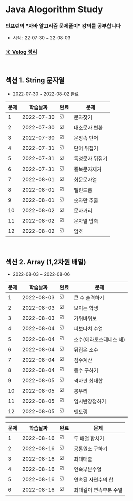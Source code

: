
# Java Alogorithm Study
### 인프런의 "자바 알고리즘 문제풀이" 강의를 공부합니다
- 시작 : 22-07-30 ~ 22-08-03

### [☀️ Velog 정리](https://velog.io/@jupiter-j/series/Algorithm)

<br>

## 섹션 1. String 문자열

- 2022-07-30 ~ 2022-08-02 완료

| 문제 |학습날짜 | 완료 |문제 |
| ------ | -- | -- |----------- |
| 1 | 2022-07-30 |☑️| 문자찾기 |
| 2 |  2022-07-30|☑️| 대소문자 변환|
| 3 |   2022-07-30 |☑️ | 문장속 단어 |
| 4 |   2022-07-31 |☑️ | 단어 뒤집기 |
| 5 | 2022-07-31|☑️ | 특정문자 뒤집기 |
| 6 | 2022-07-31 |☑️ | 중복문자제거 |
| 7 |  2022-08-01 | ☑️ | 회문문자열 |
| 8 |  2022-08-01 | ☑️  | 팰린드롬|
| 9 |  2022-08-01 | ☑️  | 숫자만 추출 |
| 10 |  2022-08-02  | ☑️   | 문자거리 |
| 11 |  2022-08-02 |☑️    | 문자열 압축|
| 12 |  2022-08-02  | ☑️   | 암호 |

<br>

## 섹션 2. Array (1,2차원 배열)
- 2022-08-03 ~ 2022-08-06

| 문제 |학습날짜 | 완료 |문제 |
| ------ | -- | -- |----------- |
| 1 | 2022-08-03 | ☑️ | 큰 수 출력하기 |
| 2 |  2022-08-03| ☑️ | 보이는 학생|
| 3 |  2022-08-03 | ☑️ ️ | 가위바위보 |
| 4 | 2022-08-04 |☑️ | 피보나치 수열 |
| 5 | 2022-08-04| ☑️ ️ | 소수(에라토스테네스 체)|
| 6 | 2022-08-04 | ☑️ ️| 뒤집은 소수 |
| 7 |  2022-08-04 |  ☑️ ️  | 점수계산 |
| 8 |  2022-08-04|  ☑️ ️| 등수 구하기|
| 9 | 2022-08-05| ☑️ ️  | 격자판 최대합 |
| 10 |  2022-08-05|  ☑️ ️  | 봉우리 |
| 11 |  2022-08-05|  ☑️ ️  | 임시반장정하기|
| 12 |  2022-08-05  |  ☑️ ️   | 멘토링 |

| 문제 |학습날짜 | 완료 |문제 |
| ------ | -- | -- |----------- |
| 1 | 2022-08-16 | ☑️ | 두 배열 합치기 |
| 2 |  2022-08-16 | ☑️ | 공통원소 구하기|
| 3 |  2022-08-16 | ☑️ ️ | 최대매출|
| 4 | 2022-08-16 |☑️ | 연속부분수열 |
| 5 | 2022-08-16| ☑️ ️ | 연속된 자연수의 합|
| 6 | 2022-08-16 | ☑️ ️| 최대길이 연속부분 수열 |

